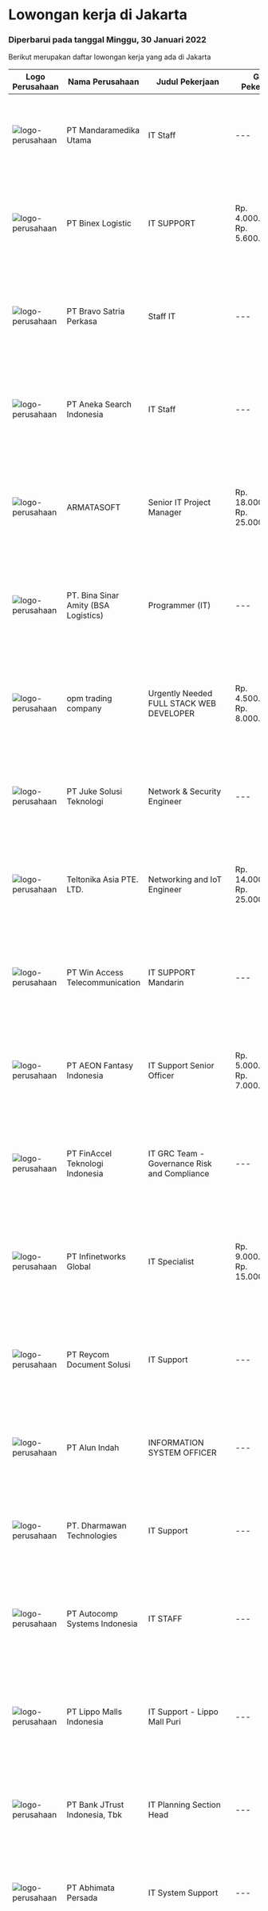 
  # Lowongan kerja di Jakarta

  ### Diperbarui pada tanggal Minggu, 30 Januari 2022

  Berikut merupakan daftar lowongan kerja yang ada di Jakarta

  |Logo Perusahaan | Nama Perusahaan | Judul Pekerjaan | Gaji Pekerjaan | Lokasi | Deskripsi | Tanggal diunggah | Pranala |
  | -------------- | --------------- | --------------- | --------- | --------- | -------------- | ------- | ----------- |
  |![logo-perusahaan](https://image-service-cdn.seek.com.au/cb86fec3660bf4c27429bff38d7eeda618e9bfe3/ee4dce1061f3f616224767ad58cb2fc751b8d2dc)|PT Mandaramedika Utama|IT Staff|---|Jakarta Utara|·        Must posses at least bachelor’s degree in Computer Science or Information Technology·        Fresh Graduate are welcome to...|Jumat, 28 Januari 2022|https://www.jobstreet.co.id/id/job/it-staff-3773704?token=0~1a94e3a9-8ad4-4b6d-b984-8d7d74097bf7&sectionRank=1&jobId=jobstreet-id-job-3773704|
|![logo-perusahaan](https://image-service-cdn.seek.com.au/eea598e27a2eff7fe538ac8041e0c7ff6c9dbb65/ee4dce1061f3f616224767ad58cb2fc751b8d2dc)|PT Binex Logistic|IT SUPPORT|Rp. 4.000.000-Rp. 5.600.000|Jakarta Raya|1.  Memastikan komputer yang digunakan oleh user dapat berfungsi normal/berjalan seperti seharusnya2.  Harus memastikan komputer yang digunakan oleh...|Kamis, 27 Januari 2022|https://www.jobstreet.co.id/id/job/it-support-3772370?token=0~1a94e3a9-8ad4-4b6d-b984-8d7d74097bf7&sectionRank=2&jobId=jobstreet-id-job-3772370|
|![logo-perusahaan](https://image-service-cdn.seek.com.au/0a642217265f198dbd5bf4370937dd59bd635352/ee4dce1061f3f616224767ad58cb2fc751b8d2dc)|PT Bravo Satria Perkasa|Staff IT|---|Jakarta Timur|Melakukan monitoring dan maintenance terhadap semua peralatan kerja ( computer, printer, server) baik hardware maupun software agar seluruh kegiatan...|Rabu, 26 Januari 2022|https://www.jobstreet.co.id/id/job/staff-it-3769907?token=0~1a94e3a9-8ad4-4b6d-b984-8d7d74097bf7&sectionRank=3&jobId=jobstreet-id-job-3769907|
|![logo-perusahaan](https://image-service-cdn.seek.com.au/6e962bdcab64a73eb58b5952d4c997f6eeb11ee9/ee4dce1061f3f616224767ad58cb2fc751b8d2dc)|PT Aneka Search Indonesia|IT Staff|---|Jakarta Selatan|Responsibilities: Responsible for Web Base Application Ensure all process UAT (User Acceptance Test) running well. Daily Report Responsible for assist...|Rabu, 26 Januari 2022|https://www.jobstreet.co.id/id/job/it-staff-3770733?token=0~1a94e3a9-8ad4-4b6d-b984-8d7d74097bf7&sectionRank=4&jobId=jobstreet-id-job-3770733|
|![logo-perusahaan](https://image-service-cdn.seek.com.au/5d35e8e13bd739e4c8e7b5abf7119bc1a94f6d4b/ee4dce1061f3f616224767ad58cb2fc751b8d2dc)|ARMATASOFT|Senior IT Project Manager|Rp. 18.000.000-Rp. 25.000.000|Jakarta Selatan|We are looking for Project Manager to join our IT Development Team. You will be responsible for managing, coordinating and completing the project on...|Jumat, 28 Januari 2022|https://www.jobstreet.co.id/id/job/senior-it-project-manager-3773883?token=0~1a94e3a9-8ad4-4b6d-b984-8d7d74097bf7&sectionRank=5&jobId=jobstreet-id-job-3773883|
|![logo-perusahaan](https://image-service-cdn.seek.com.au/b5e38c57bc26fd7e0748a4a5b80246799b768340/ee4dce1061f3f616224767ad58cb2fc751b8d2dc)|PT. Bina Sinar Amity (BSA Logistics)|Programmer (IT)|---|Jakarta Raya|Job Description (s) : Creating programs and developing application frameworks with mobile programming Creating programs with C# Develop android...|Jumat, 28 Januari 2022|https://www.jobstreet.co.id/id/job/programmer-it-3773490?token=0~1a94e3a9-8ad4-4b6d-b984-8d7d74097bf7&sectionRank=6&jobId=jobstreet-id-job-3773490|
|![logo-perusahaan](https://image-service-cdn.seek.com.au/892210d1bc1184a2e16e260294a01a90fbb03876/ee4dce1061f3f616224767ad58cb2fc751b8d2dc)|opm trading company|Urgently Needed　FULL STACK WEB DEVELOPER|Rp. 4.500.000-Rp. 8.000.000|Jawa Tengah|Urgently NeededFULL STACK WEB DEVELOPER Node (Remote)Kontrak Fulltime untuk 31 hariDeskripsi Pekerjaan- Melanjutkan penyelesaian development web...|Sabtu, 29 Januari 2022|https://www.jobstreet.co.id/id/job/urgently-needed-full-stack-web-developer-3763989?token=0~1a94e3a9-8ad4-4b6d-b984-8d7d74097bf7&sectionRank=7&jobId=jobstreet-id-job-3763989|
|![logo-perusahaan](https://image-service-cdn.seek.com.au/d35ac5ea00c4425d578be3d79ae0a51787864fee/ee4dce1061f3f616224767ad58cb2fc751b8d2dc)|PT Juke Solusi Teknologi|Network & Security Engineer|---|Jakarta Pusat|Job Overview: Supervise and ensure security project handover and ensure on boarding activities performed properly and smoothly Plan and appraise...|Sabtu, 29 Januari 2022|https://www.jobstreet.co.id/id/job/network-security-engineer-3774071?token=0~1a94e3a9-8ad4-4b6d-b984-8d7d74097bf7&sectionRank=8&jobId=jobstreet-id-job-3774071|
|![logo-perusahaan](https://image-service-cdn.seek.com.au/c5bbbebef2d90f4b2e510f660187a1f1202999c4/ee4dce1061f3f616224767ad58cb2fc751b8d2dc)|Teltonika Asia PTE. LTD.|Networking and IoT Engineer|Rp. 14.000.000-Rp. 25.000.000|Jakarta Raya|Teltonika Asia is a representative branch of Teltonika IoT Group, which is creating and manufacturing Internet of things (IoT) for over 23 years. From...|Sabtu, 29 Januari 2022|https://www.jobstreet.co.id/id/job/networking-and-iot-engineer-9198877/origin/sg?token=0~1a94e3a9-8ad4-4b6d-b984-8d7d74097bf7&sectionRank=9&jobId=jobstreet-sg-job-9198877|
|![logo-perusahaan](https://image-service-cdn.seek.com.au/600092afe2e947f72631fc45baad4fcd2985bcee/ee4dce1061f3f616224767ad58cb2fc751b8d2dc)|PT Win Access Telecommunication|IT SUPPORT Mandarin|---|Jakarta Utara|Uraian Pekerjaan dan Tanggung Jawab: Mengerjakan pekerjaan yang di berikan atasan. Paham install windows. Paham install antivirus. Paham install...|Sabtu, 29 Januari 2022|https://www.jobstreet.co.id/id/job/it-support-mandarin-3764128?token=0~1a94e3a9-8ad4-4b6d-b984-8d7d74097bf7&sectionRank=10&jobId=jobstreet-id-job-3764128|
|![logo-perusahaan](https://image-service-cdn.seek.com.au/2ca7a30e94cc21c6a7ae70ffc581cb0854e6fdac/ee4dce1061f3f616224767ad58cb2fc751b8d2dc)|PT AEON Fantasy Indonesia|IT Support Senior Officer|Rp. 5.000.000-Rp. 7.000.000|Jakarta Pusat|Additional Qualifications: Candidate must possess at least Bachelor's Degree or equivalent. Maximal Age 35 Years old Fresh graduates are welcome to...|Jumat, 28 Januari 2022|https://www.jobstreet.co.id/id/job/it-support-senior-officer-3772829?token=0~1a94e3a9-8ad4-4b6d-b984-8d7d74097bf7&sectionRank=11&jobId=jobstreet-id-job-3772829|
|![logo-perusahaan](https://image-service-cdn.seek.com.au/7d779526ff024e4e1b56eb2c7660cef9e65befe3/ee4dce1061f3f616224767ad58cb2fc751b8d2dc)|PT FinAccel Teknologi Indonesia|IT GRC Team - Governance Risk and Compliance|---|Jakarta Raya|The Governance, Risk, and Compliance Team will be responsible for defining, measuring, assessing and aligning with the ISO 27001 framework and other...|Sabtu, 29 Januari 2022|https://www.jobstreet.co.id/id/job/it-grc-team-governance-risk-and-compliance-3755913?token=0~1a94e3a9-8ad4-4b6d-b984-8d7d74097bf7&sectionRank=12&jobId=jobstreet-id-job-3755913|
|![logo-perusahaan](https://image-service-cdn.seek.com.au/ead0db96d7f84ac80956227c2f646d9b1ad4158d/ee4dce1061f3f616224767ad58cb2fc751b8d2dc)|PT Infinetworks Global|IT Specialist|Rp. 9.000.000-Rp. 15.000.000|Jakarta Selatan|Requirements : Having a Bachelor’s Degree majoring in Computer Science/Information Technology/Informatic Engineer or equivalent. Experience minimum 2...|Jumat, 28 Januari 2022|https://www.jobstreet.co.id/id/job/it-specialist-3773677?token=0~1a94e3a9-8ad4-4b6d-b984-8d7d74097bf7&sectionRank=13&jobId=jobstreet-id-job-3773677|
|![logo-perusahaan](https://image-service-cdn.seek.com.au/02dae94f6eb782fa938bf642ce7d40db12319b7c/ee4dce1061f3f616224767ad58cb2fc751b8d2dc)|PT Reycom Document Solusi|IT Support|---|Jakarta Raya|Kualifikasi : Pendidikan Terakhir Min. D3 Memiliki Pengalaman min. 1 Tahun di bidang yang sama Memiliki Pengetahuan untuk database Mampu berbahasa...|Jumat, 28 Januari 2022|https://www.jobstreet.co.id/id/job/it-support-3773295?token=0~1a94e3a9-8ad4-4b6d-b984-8d7d74097bf7&sectionRank=14&jobId=jobstreet-id-job-3773295|
|![logo-perusahaan](https://us.123rf.com/450wm/pavelstasevich/pavelstasevich1811/pavelstasevich181101027/112815900-stock-vector-no-image-available-icon-flat-vector.jpg?ver=6)|PT Alun Indah|INFORMATION SYSTEM OFFICER|---|Jakarta Selatan|Qualification Bachelor Degree in Computer Science/Information Technology or equivalent. At least 2 Year(s) of working experience in the related field...|Sabtu, 29 Januari 2022|https://www.jobstreet.co.id/id/job/information-system-officer-3756170?token=0~1a94e3a9-8ad4-4b6d-b984-8d7d74097bf7&sectionRank=15&jobId=jobstreet-id-job-3756170|
|![logo-perusahaan](https://image-service-cdn.seek.com.au/18572fd2aa5e0ef1806ec71b957042acefca8209/ee4dce1061f3f616224767ad58cb2fc751b8d2dc)|PT. Dharmawan Technologies|IT Support|---|Jakarta Barat|Responsibilities : Providing IT support to computer users within the office, branch, and warehouse Initial troubleshooting of IT problems, and...|Jumat, 28 Januari 2022|https://www.jobstreet.co.id/id/job/it-support-3773442?token=0~1a94e3a9-8ad4-4b6d-b984-8d7d74097bf7&sectionRank=16&jobId=jobstreet-id-job-3773442|
|![logo-perusahaan](https://image-service-cdn.seek.com.au/8f36cd2ed37adde064608cb74bc00a961fec8219/ee4dce1061f3f616224767ad58cb2fc751b8d2dc)|PT Autocomp Systems Indonesia|IT STAFF|---|Jakarta Pusat|Job Description : Develop &amp; maintenance application, global system, general administration Having an experience on Software Development and...|Jumat, 28 Januari 2022|https://www.jobstreet.co.id/id/job/it-staff-3773021?token=0~1a94e3a9-8ad4-4b6d-b984-8d7d74097bf7&sectionRank=17&jobId=jobstreet-id-job-3773021|
|![logo-perusahaan](https://image-service-cdn.seek.com.au/58b572149212cc87eaf655a468c6066bc3f0c081/ee4dce1061f3f616224767ad58cb2fc751b8d2dc)|PT Lippo Malls Indonesia|IT Support - Lippo Mall Puri|---|Jakarta Barat|Job Role:Involving the application of information technology knowledge and information technology techniques and principles for the development or...|Kamis, 27 Januari 2022|https://www.jobstreet.co.id/id/job/it-support-lippo-mall-puri-3772538?token=0~1a94e3a9-8ad4-4b6d-b984-8d7d74097bf7&sectionRank=18&jobId=jobstreet-id-job-3772538|
|![logo-perusahaan](https://image-service-cdn.seek.com.au/acc2acf5b43d65c562482f33d5b4cfc7dee44826/ee4dce1061f3f616224767ad58cb2fc751b8d2dc)|PT Bank JTrust Indonesia, Tbk|IT Planning Section Head|---|Jakarta Pusat|General Responsibilities: Create management reports: daily, weekly, monthly Perform IT budgeting and cost analysis Prepare meetings &amp; create...|Sabtu, 29 Januari 2022|https://www.jobstreet.co.id/id/job/it-planning-section-head-3763331?token=0~1a94e3a9-8ad4-4b6d-b984-8d7d74097bf7&sectionRank=19&jobId=jobstreet-id-job-3763331|
|![logo-perusahaan](https://image-service-cdn.seek.com.au/fe74d937799d1b7c3e5d2ad93d9b085bab0a6d6a/ee4dce1061f3f616224767ad58cb2fc751b8d2dc)|PT Abhimata Persada|IT System Support|---|Jakarta Raya|Responsibilities : Managing application and database systems Diagnose and troubleshoot technical issues/system errors Ensure all issues are properly...|Jumat, 28 Januari 2022|https://www.jobstreet.co.id/id/job/it-system-support-3773716?token=0~1a94e3a9-8ad4-4b6d-b984-8d7d74097bf7&sectionRank=20&jobId=jobstreet-id-job-3773716|
|![logo-perusahaan](https://image-service-cdn.seek.com.au/77b9b81e9e86f144412eced7c0599423f348cc11/ee4dce1061f3f616224767ad58cb2fc751b8d2dc)|PT BINO MITRA SEJATI|IT Staff|---|Jakarta Raya|PT Bino Mitra Sejati adalah anak usaha dari PT.Perma Plasindo,Tbk (Bantex Indonesia) yang fokus pada distribusi dan penjualan ATK &amp; Stationery...|Jumat, 28 Januari 2022|https://www.jobstreet.co.id/id/job/it-staff-3773328?token=0~1a94e3a9-8ad4-4b6d-b984-8d7d74097bf7&sectionRank=21&jobId=jobstreet-id-job-3773328|
|![logo-perusahaan](https://image-service-cdn.seek.com.au/22efbb917da51d2d7714077aef8a044f9a9eb6e8/ee4dce1061f3f616224767ad58cb2fc751b8d2dc)|PT Hiro Sentra Global|IT Helpdesk Engineer / IT Support Engineer|Rp. 6.500.000-Rp. 7.400.000|Jakarta Utara|Kualifikasi Umum: Kualifikasi Pendidikan minimal D3  Latar belakang pendidikan IT lebih diutamakan Pengalaman 1 - 2 tahun di bidang terkait (IT...|Kamis, 27 Januari 2022|https://www.jobstreet.co.id/id/job/it-helpdesk-engineer-it-support-engineer-3772638?token=0~1a94e3a9-8ad4-4b6d-b984-8d7d74097bf7&sectionRank=22&jobId=jobstreet-id-job-3772638|
|![logo-perusahaan](https://image-service-cdn.seek.com.au/70be32792a5be1c5ae73299656d2fb56e0b2d997/ee4dce1061f3f616224767ad58cb2fc751b8d2dc)|PT. Profindo Sekuritas Indonesia|IT Infrastruktur/ IT Jaringan|---|Jakarta Selatan|PERSYARATAN : Pendidikan Min. S1 Teknik Informatika atau sejenisnya Memiliki pengalaman di IT Infrastruktur/ IT Jaringan min. 2 tahun (Di bidang...|Jumat, 28 Januari 2022|https://www.jobstreet.co.id/id/job/it-infrastruktur-it-jaringan-3773775?token=0~1a94e3a9-8ad4-4b6d-b984-8d7d74097bf7&sectionRank=23&jobId=jobstreet-id-job-3773775|
|![logo-perusahaan](https://image-service-cdn.seek.com.au/5325e794c01c2e07d2f2265857b5a655bd657b90/ee4dce1061f3f616224767ad58cb2fc751b8d2dc)|MODENA INDONESIA|IT Application Support|---|Jakarta Raya|Job SummaryIT Application Support handling the maintenance of the app, software and other organization's technological systems and helping the...|Jumat, 28 Januari 2022|https://www.jobstreet.co.id/id/job/it-application-support-3773905?token=0~1a94e3a9-8ad4-4b6d-b984-8d7d74097bf7&sectionRank=24&jobId=jobstreet-id-job-3773905|
|![logo-perusahaan](https://image-service-cdn.seek.com.au/239e6fea45832193c3bb715cd280c4995a823d7b/ee4dce1061f3f616224767ad58cb2fc751b8d2dc)|PT. Swift Logistics Solutions (Jakarta)|IT Support|---|Bekasi|Swift Solutions is looking for Support Staff to join our Engineering Team. Check down below to see which position fits your qualification!General...|Kamis, 27 Januari 2022|https://www.jobstreet.co.id/id/job/it-support-3772402?token=0~1a94e3a9-8ad4-4b6d-b984-8d7d74097bf7&sectionRank=25&jobId=jobstreet-id-job-3772402|
|![logo-perusahaan](https://image-service-cdn.seek.com.au/d60e97101eacb8a51a59312f9cea112a3cf23c57/ee4dce1061f3f616224767ad58cb2fc751b8d2dc)|PT Wanindo Prima (INDOPRIMA DESIGN)|IT Fullstack programmer|Rp. 6.000.000-Rp. 8.000.000|Jakarta Barat|Pendidikan min S1 Max usia 35 tahun Pengalaman di bidang IT Fullstack Programer Development &amp; Maintenance ERP menggunakan PHP / MySQL Mahir...|Sabtu, 29 Januari 2022|https://www.jobstreet.co.id/id/job/it-fullstack-programmer-3763238?token=0~1a94e3a9-8ad4-4b6d-b984-8d7d74097bf7&sectionRank=26&jobId=jobstreet-id-job-3763238|
|![logo-perusahaan](https://us.123rf.com/450wm/pavelstasevich/pavelstasevich1811/pavelstasevich181101027/112815900-stock-vector-no-image-available-icon-flat-vector.jpg?ver=6)|PT Surya Raya Investama|IT Programmer|Rp. 8.000.000-Rp. 13.000.000|Jakarta Pusat|Kualifikasi : Pendidikan minimal S1 Usia maksimal 40 tahun Pengalaman minimum 3 tahun dalam Web Developer/ Programmer tingkat menengah (PHP,...|Sabtu, 29 Januari 2022|https://www.jobstreet.co.id/id/job/it-programmer-3756518?token=0~1a94e3a9-8ad4-4b6d-b984-8d7d74097bf7&sectionRank=27&jobId=jobstreet-id-job-3756518|
|![logo-perusahaan](https://image-service-cdn.seek.com.au/8319a7bd2cf638e01d1594524e44ff7fe7a3f443/ee4dce1061f3f616224767ad58cb2fc751b8d2dc)|PT Dana Pinjaman Inklusif|IT Software Engineering Staff|---|Jakarta Barat|Qualification:    Bachelor Degree of System Information    Minimum 1 year experienced in the same position    Maximum age 27 year old    Having...|Kamis, 27 Januari 2022|https://www.jobstreet.co.id/id/job/it-software-engineering-staff-3772289?token=0~1a94e3a9-8ad4-4b6d-b984-8d7d74097bf7&sectionRank=28&jobId=jobstreet-id-job-3772289|
|![logo-perusahaan](https://us.123rf.com/450wm/pavelstasevich/pavelstasevich1811/pavelstasevich181101027/112815900-stock-vector-no-image-available-icon-flat-vector.jpg?ver=6)|Nama perusahaan dirahasiakan|IT Support Manager – HRIS|---|Jakarta Raya|JOB DESCRIPTION Pre-Sales  Assist Pre-Sales activity fulfilling RFP, NCR, Proposal Estimation  Assist Pre-Sales Demo Maintenance  Support maintenance...|Sabtu, 29 Januari 2022|https://www.jobstreet.co.id/id/job/it-support-manager-hris-3762901?token=0~1a94e3a9-8ad4-4b6d-b984-8d7d74097bf7&sectionRank=29&jobId=jobstreet-id-job-3762901|
|![logo-perusahaan](https://image-service-cdn.seek.com.au/b4acfe14b588ffb4a9ba2bf665e80080c367dfa7/ee4dce1061f3f616224767ad58cb2fc751b8d2dc)|PT BEOMHO TEKNOLOGI SERVICE|IT Application/Software Developer|---|Jakarta Selatan|Requirements: Maximum 30 years.  Bachelor’s Degree graduated from Technical Information Major. Minimum 1-year working experience as a Software...|Sabtu, 29 Januari 2022|https://www.jobstreet.co.id/id/job/it-application-software-developer-3755838?token=0~1a94e3a9-8ad4-4b6d-b984-8d7d74097bf7&sectionRank=30&jobId=jobstreet-id-job-3755838|


  [Kembali ke daftar lowongan kerja 🔙](../README.md#daftar-lowongan-kerja)
  